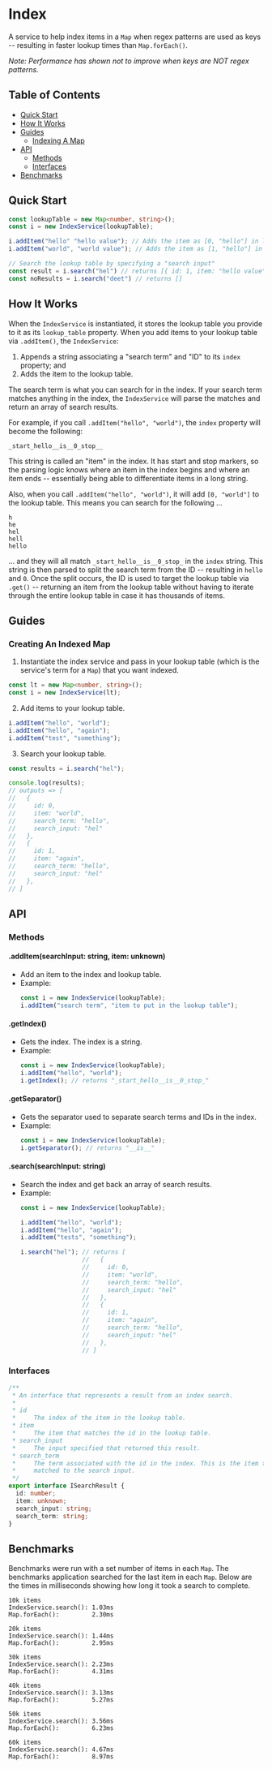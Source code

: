 # Index

A service to help index items in a `Map` when regex patterns are used as keys -- resulting in faster lookup times than `Map.forEach()`.

_Note: Performance has shown not to improve when keys are NOT regex patterns._

## Table of Contents

* [Quick Start](#quick-start)
* [How It Works](#how-it-works)
* [Guides](#guides)
    * [Indexing A Map](#creating-an-indexed-map)
* [API](#api)
    * [Methods](#methods)
    * [Interfaces](#interfaces)
* [Benchmarks](#benchmarks)

## Quick Start

```typescript
const lookupTable = new Map<number, string>();
const i = new IndexService(lookupTable);

i.addItem("hello" "hello value"); // Adds the item as [0, "hello"] in lookupTable; adds hello__is__0 to the index
i.addItem("world", "world value"); // Adds the item as [1, "hello"] in lookupTable; adds world__is__1 to the index

// Search the lookup table by specifying a "search input"
const result = i.search("hel") // returns [{ id: 1, item: "hello value", search_term: "hello", search_input: "hel" }]
const noResults = i.search("deet") // returns []
```

## How It Works

When the `IndexService` is instantiated, it stores the lookup table you provide to it as its `lookup_table` property. When you add items to your lookup table via `.addItem()`, the `IndexService`:

1. Appends a string associating a "search term" and "ID" to its `index` property; and
2. Adds the item to the lookup table.

The search term is what you can search for in the index. If your search term matches anything in the index, the `IndexService` will parse the matches and return an array of search results.

For example, if you call `.addItem("hello", "world")`, the `index` property will become the following:

```
_start_hello__is__0_stop__
```

This string is called an "item" in the index. It has start and stop markers, so the parsing logic knows where an item in the index begins and where an item ends -- essentially being able to differentiate items in a long string.

Also, when you call `.addItem("hello", "world")`, it will add `[0, "world"]` to the lookup table. This means you can search for the following ...

```
h
he
hel
hell
hello
```

... and they will all match `_start_hello__is__0_stop_` in the `index` string. This string is then parsed to split the search term from the ID -- resulting in `hello` and `0`. Once the split occurs, the ID is used to target the lookup table via `.get()` -- returning an item from the lookup table without having to iterate through the entire lookup table in case it has thousands of items.

## Guides

### Creating An Indexed Map

1. Instantiate the index service and pass in your lookup table (which is the service's term for a `Map`) that you want indexed.

```typescript
const lt = new Map<number, string>();
const i = new IndexService(lt);
```

2. Add items to your lookup table.

```typescript
i.addItem("hello", "world");
i.addItem("hello", "again");
i.addItem("test", "something");
```

3. Search your lookup table.

```typescript
const results = i.search("hel");

console.log(results);
// outputs => [
//   {
//     id: 0,
//     item: "world",
//     search_term: "hello",
//     search_input: "hel"
//   },
//   {
//     id: 1,
//     item: "again",
//     search_term: "hello",
//     search_input: "hel"
//   },
// ]
```

## API

### Methods

#### .addItem(searchInput: string, item: unknown)

* Add an item to the index and lookup table.
* Example:
    ```typescript
    const i = new IndexService(lookupTable);
    i.addItem("search term", "item to put in the lookup table");
    ````
#### .getIndex()

* Gets the index. The index is a string.
* Example:
    ```typescript
    const i = new IndexService(lookupTable);
    i.addItem("hello", "world");
    i.getIndex(); // returns "_start_hello__is__0_stop_"
    ```
    
#### .getSeparator()

* Gets the separator used to separate search terms and IDs in the index.
* Example:
    ```typescript
    const i = new IndexService(lookupTable);
    i.getSeparator(); // returns "__is__"
    ```

#### .search(searchInput: string)

* Search the index and get back an array of search results.
* Example:
    ```typescript
    const i = new IndexService(lookupTable);
    
    i.addItem("hello", "world");
    i.addItem("hello", "again");
    i.addItem("tests", "something");
    
    i.search("hel"); // returns [
                     //   {
                     //     id: 0,
                     //     item: "world",
                     //     search_term: "hello",
                     //     search_input: "hel"
                     //   },
                     //   {
                     //     id: 1,
                     //     item: "again",
                     //     search_term: "hello",
                     //     search_input: "hel"
                     //   },
                     // ]
    ```

### Interfaces

```typescript
/**
 * An interface that represents a result from an index search.
 *
 * id
 *     The index of the item in the lookup table.
 * item
 *     The item that matches the id in the lookup table.
 * search_input
 *     The input specified that returned this result.
 * search_term
 *     The term associated with the id in the index. This is the item that gets
 *     matched to the search input.
 */
export interface ISearchResult {
  id: number;
  item: unknown;
  search_input: string;
  search_term: string;
}
```

## Benchmarks

Benchmarks were run with a set number of items in each `Map`. The benchmarks application searched for the last item in each `Map`. Below are the times in milliseconds showing how long it took a search to complete.

```
10k items
IndexService.search(): 1.03ms
Map.forEach():         2.30ms

20k items
IndexService.search(): 1.44ms
Map.forEach():         2.95ms

30k items
IndexService.search(): 2.23ms
Map.forEach():         4.31ms

40k items
IndexService.search(): 3.13ms
Map.forEach():         5.27ms

50k items
IndexService.search(): 3.56ms
Map.forEach():         6.23ms

60k items
IndexService.search(): 4.67ms
Map.forEach():         8.97ms
```
